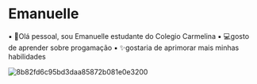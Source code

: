 # Emanuelle

▪ 🙂Olá pessoal, sou Emanuelle estudante do Colegio Carmelina
▪ 💻gosto de aprender sobre progamação
▪ ✨gostaria de aprimorar mais minhas habilidades

![8b82fd6c95bd3daa85872b081e0e3200](https://user-images.githubusercontent.com/108410744/183128323-da57b604-5646-466b-a418-ba1bb3f1f475.gif)
